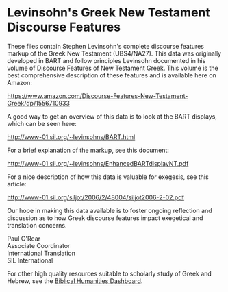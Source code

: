 # Levinsohn's Greek New Testament Discourse Features
These files contain Stephen Levinsohn's complete discourse features markup of the Greek New Testament (UBS4/NA27). This data was originally developed in BART and follow principles Levinsohn documented in his volume of Discourse Features of New Testament Greek. This volume is the best comprehensive description of these features and is available here on Amazon:<p>
https://www.amazon.com/Discourse-Features-New-Testament-Greek/dp/1556710933

A good way to get an overview of this data is to look at the BART displays, which can be seen here:<p>
http://www-01.sil.org/~levinsohns/BART.html

For a brief explanation of the markup, see this document:<p>
http://www-01.sil.org/~levinsohns/EnhancedBARTdisplayNT.pdf

For a nice description of how this data is valuable for exegesis, see this article:<p>
http://www-01.sil.org/siljot/2006/2/48004/siljot2006-2-02.pdf

Our hope in making this data available is to foster ongoing reflection and discussion as to how Greek discourse features impact exegetical and translation concerns.

Paul O'Rear<br/>
Associate Coordinator<br/>
International Translation<br/>
SIL International

For other high quality resources suitable to scholarly study of Greek and Hebrew, see the [Biblical Humanities Dashboard](http://biblicalhumanities.org/dashboard/).

